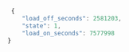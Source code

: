```javascript 

 {
    "load_off_seconds": 2581203, 
    "state": 1, 
    "load_on_seconds": 7577998
} 

```